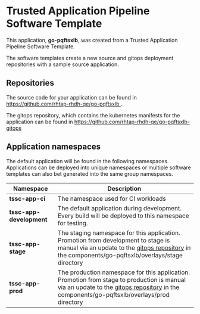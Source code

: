 # Trusted Application Pipeline Software Template

This application, **go-pqftsxlb**, was created from a Trusted Application Pipeline Software Template.

The software templates create a new source and gitops deployment repositories with a sample source application. 

## Repositories

The source code for your application can be found in [https://github.com/rhtap-rhdh-qe/go-pqftsxlb ](https://github.com/rhtap-rhdh-qe/go-pqftsxlb ).
 
The gitops repository, which contains the kubernetes manifests for the application can be found in 
[https://github.com/rhtap-rhdh-qe/go-pqftsxlb-gitops ](https://github.com/rhtap-rhdh-qe/go-pqftsxlb-gitops ) 

## Application namespaces 

The default application will be found in the following namespaces. Applications can be deployed into unique namespaces or multiple software templates can also bet generated into the same group namespaces.  

|  Namespace   |  Description   |  
| -------- | -------- |
| **tssc-app-ci** | The namespace used for CI workloads |
| **tssc-app-development** | The default application during development. Every build will be deployed to this namespace for testing. |
| **tssc-app-stage** | The staging namespace for this application. Promotion from development to stage is manual via an update to the [gitops repository](https://github.com/rhtap-rhdh-qe/go-pqftsxlb-gitops ) in the components/go-pqftsxlb/overlays/stage directory |
| **tssc-app-prod** | The production namespace for this application. Promotion from stage to production is manual via an update to the [gitops repository](https://github.com/rhtap-rhdh-qe/go-pqftsxlb-gitops ) in the components/go-pqftsxlb/overlays/prod directory |